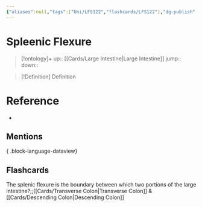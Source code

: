 ```yaml
---
{"aliases":null,"tags":["Uni/LFS122","flashcards/LFS122"],"dg-publish":true,"permalink":"/cards/spleenic-flexure/","dgPassFrontmatter":true}
---
```


# Spleenic Flexure

> [!ontology]+
> up:: [[Cards/Large Intestine\|Large Intestine]]
> jump:: 
> down:: 

> [!Definition] Definition
> 

# Reference
- 

## Mentions

{ .block-language-dataview}

## Flashcards

The splenic flexure is the boundary between which two portions of the large intestine?;;[[Cards/Transverse Colon\|Transverse Colon]] & [[Cards/Descending Colon\|Descending Colon]]
<!--SR:!2023-10-25,2,150-->